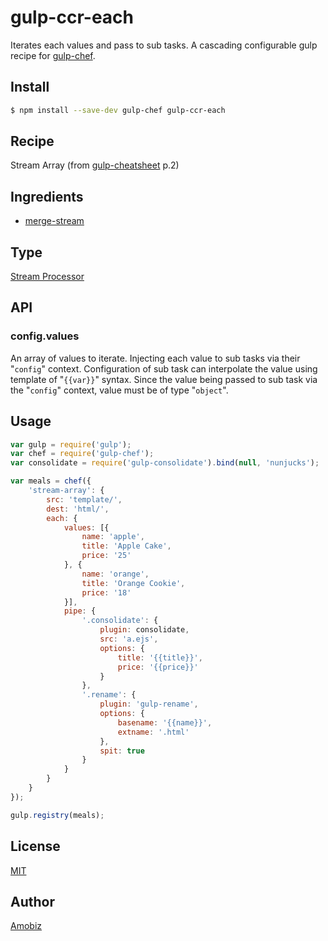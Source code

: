 # gulp-ccr-each

Iterates each values and pass to sub tasks. A cascading configurable gulp recipe for [gulp-chef](https://github.com/gulp-cookery/gulp-chef).

## Install

``` bash
$ npm install --save-dev gulp-chef gulp-ccr-each
```

## Recipe

Stream Array (from [gulp-cheatsheet](https://github.com/osscafe/gulp-cheatsheet) p.2)

## Ingredients

* [merge-stream](https://github.com/grncdr/merge-stream)

## Type

[Stream Processor](https://github.com/gulp-cookery/gulp-chef#writing-stream-processor)

## API

### config.values

An array of values to iterate. Injecting each value to sub tasks via their "`config`" context. Configuration of sub task can interpolate the value using template of "`{{var}}`" syntax. Since the value being passed to sub task via the "`config`" context, value must be of type "`object`".

## Usage

``` javascript
var gulp = require('gulp');
var chef = require('gulp-chef');
var consolidate = require('gulp-consolidate').bind(null, 'nunjucks');

var meals = chef({
    'stream-array': {
        src: 'template/',
        dest: 'html/',
        each: {
            values: [{
                name: 'apple',
                title: 'Apple Cake',
                price: '25'
            }, {
                name: 'orange',
                title: 'Orange Cookie',
                price: '18'
            }],
            pipe: {
                '.consolidate': {
                    plugin: consolidate,
                    src: 'a.ejs',
                    options: {
                        title: '{{title}}',
                        price: '{{price}}'
                    }
                },
                '.rename': {
                    plugin: 'gulp-rename',
                    options: {
                        basename: '{{name}}',
                        extname: '.html'
                    },
                    spit: true
                }
            }
        }
    }
});

gulp.registry(meals);
```

## License
[MIT](https://opensource.org/licenses/MIT)

## Author
[Amobiz](https://github.com/amobiz)
